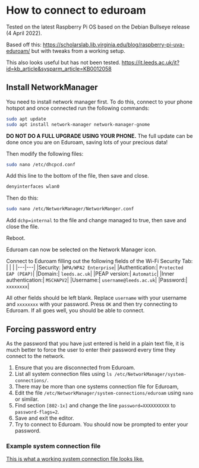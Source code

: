 # How to connect to eduroam

Tested on the latest Raspberry Pi OS based on the Debian Bullseye release
(4 April 2022).


Based off this:
<https://scholarslab.lib.virginia.edu/blog/raspberry-pi-uva-eduroam/>
but with tweaks from a working setup.

This also looks useful but has not been tested.
<https://it.leeds.ac.uk/it?id=kb_article&sysparm_article=KB0012058>


## Install NetworkManager

You need to install network manager first.  To do this, connect to your phone hotspot and once connected run the following commands:

```bash
sudo apt update
sudo apt install network-manager network-manager-gnome
```

__DO NOT DO A FULL UPGRADE USING YOUR PHONE.__ The full update can be done once you are on Eduroam, saving lots of your precious data!

Then modify the following files:

```bash
sudo nano /etc/dhcpcd.conf
```

Add this line to the bottom of the file, then save and close.

```bash
denyinterfaces wlan0
```

Then do this:

```bash
sudo nano /etc/NetworkManager/NetworkManger.conf
```

Add `dchp=internal` to the file and change managed to true, then save and close the file.

Reboot.

Eduroam can now be selected on the Network Manager icon.

Connect to Eduroam filling out the following fields of the Wi-Fi Security Tab:
| | |
|---|---|
|Security: |`WPA/WPA2 Enterprise`|
|Authentication:| `Protected EAP (PEAP)`|
|Domain:| `leeds.ac.uk`|
|PEAP version:| `Automatic`|
|Inner authentication:| `MSCHAPV2`|
|Username:| `username@leeds.ac.uk`|
|Password:| `xxxxxxxx`|

All other fields should be left blank.  Replace `username` with your username and `xxxxxxxx` with your password.  Press `OK` and then try connecting to Eduroam.  If all goes well, you should be able to connect.

## Forcing password entry

As the password that you have just entered is held in a plain text file, it is much better to force the user to enter their password every time they connect to the network.

1. Ensure that you are disconnected from Eduroam.
2. List all system connection files using `ls /etc/NetworkManager/system-connections/`.
3. There may be more than one systems connection file for Eduroam,
4. Edit the file `/etc/NetworkManager/system-connections/eduroam` using `nano` or similar.
5. Find section `[802-1x]` and change the line `password=XXXXXXXXXX` to   `password-flags=2`.
6. Save and exit the editor.
7. Try to connect to Eduroam.  You should now be prompted to enter your password.

### Example system connection file

[This is what a working system connection file looks like.](eduroam/working_files/eduroam)
